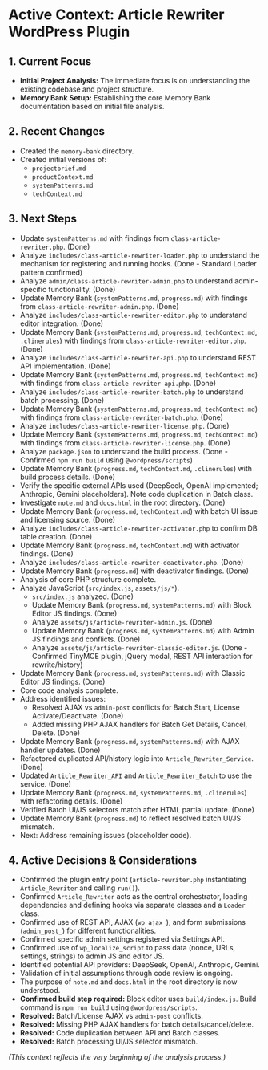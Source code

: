 # Active Context: Article Rewriter WordPress Plugin

## 1. Current Focus

*   **Initial Project Analysis:** The immediate focus is on understanding the existing codebase and project structure.
*   **Memory Bank Setup:** Establishing the core Memory Bank documentation based on initial file analysis.

## 2. Recent Changes

*   Created the `memory-bank` directory.
*   Created initial versions of:
    *   `projectbrief.md`
    *   `productContext.md`
    *   `systemPatterns.md`
    *   `techContext.md`

## 3. Next Steps

*   Update `systemPatterns.md` with findings from `class-article-rewriter.php`. (Done)
*   Analyze `includes/class-article-rewriter-loader.php` to understand the mechanism for registering and running hooks. (Done - Standard Loader pattern confirmed)
*   Analyze `admin/class-article-rewriter-admin.php` to understand admin-specific functionality. (Done)
*   Update Memory Bank (`systemPatterns.md`, `progress.md`) with findings from `class-article-rewriter-admin.php`. (Done)
*   Analyze `includes/class-article-rewriter-editor.php` to understand editor integration. (Done)
*   Update Memory Bank (`systemPatterns.md`, `progress.md`, `techContext.md`, `.clinerules`) with findings from `class-article-rewriter-editor.php`. (Done)
*   Analyze `includes/class-article-rewriter-api.php` to understand REST API implementation. (Done)
*   Update Memory Bank (`systemPatterns.md`, `progress.md`, `techContext.md`) with findings from `class-article-rewriter-api.php`. (Done)
*   Analyze `includes/class-article-rewriter-batch.php` to understand batch processing. (Done)
*   Update Memory Bank (`systemPatterns.md`, `progress.md`, `techContext.md`) with findings from `class-article-rewriter-batch.php`. (Done)
*   Analyze `includes/class-article-rewriter-license.php`. (Done)
*   Update Memory Bank (`systemPatterns.md`, `progress.md`, `techContext.md`) with findings from `class-article-rewriter-license.php`. (Done)
*   Analyze `package.json` to understand the build process. (Done - Confirmed `npm run build` using `@wordpress/scripts`)
*   Update Memory Bank (`progress.md`, `techContext.md`, `.clinerules`) with build process details. (Done)
*   Verify the specific external APIs used (DeepSeek, OpenAI implemented; Anthropic, Gemini placeholders). Note code duplication in Batch class.
*   Investigate `note.md` and `docs.html` in the root directory. (Done)
*   Update Memory Bank (`progress.md`, `techContext.md`) with batch UI issue and licensing source. (Done)
*   Analyze `includes/class-article-rewriter-activator.php` to confirm DB table creation. (Done)
*   Update Memory Bank (`progress.md`, `techContext.md`) with activator findings. (Done)
*   Analyze `includes/class-article-rewriter-deactivator.php`. (Done)
*   Update Memory Bank (`progress.md`) with deactivator findings. (Done)
*   Analysis of core PHP structure complete.
*   Analyze JavaScript (`src/index.js`, `assets/js/*`).
    *   `src/index.js` analyzed. (Done)
    *   Update Memory Bank (`progress.md`, `systemPatterns.md`) with Block Editor JS findings. (Done)
    *   Analyze `assets/js/article-rewriter-admin.js`. (Done)
    *   Update Memory Bank (`progress.md`, `systemPatterns.md`) with Admin JS findings and conflicts. (Done)
    *   Analyze `assets/js/article-rewriter-classic-editor.js`. (Done - Confirmed TinyMCE plugin, jQuery modal, REST API interaction for rewrite/history)
*   Update Memory Bank (`progress.md`, `systemPatterns.md`) with Classic Editor JS findings. (Done)
*   Core code analysis complete.
*   Address identified issues:
    *   Resolved AJAX vs `admin-post` conflicts for Batch Start, License Activate/Deactivate. (Done)
    *   Added missing PHP AJAX handlers for Batch Get Details, Cancel, Delete. (Done)
*   Update Memory Bank (`progress.md`, `systemPatterns.md`) with AJAX handler updates. (Done)
*   Refactored duplicated API/history logic into `Article_Rewriter_Service`. (Done)
*   Updated `Article_Rewriter_API` and `Article_Rewriter_Batch` to use the service. (Done)
*   Update Memory Bank (`progress.md`, `systemPatterns.md`, `.clinerules`) with refactoring details. (Done)
*   Verified Batch UI/JS selectors match after HTML partial update. (Done)
*   Update Memory Bank (`progress.md`) to reflect resolved batch UI/JS mismatch.
*   Next: Address remaining issues (placeholder code).

## 4. Active Decisions & Considerations

*   Confirmed the plugin entry point (`article-rewriter.php` instantiating `Article_Rewriter` and calling `run()`).
*   Confirmed `Article_Rewriter` acts as the central orchestrator, loading dependencies and defining hooks via separate classes and a `Loader` class.
*   Confirmed use of REST API, AJAX (`wp_ajax_`), and form submissions (`admin_post_`) for different functionalities.
*   Confirmed specific admin settings registered via Settings API.
*   Confirmed use of `wp_localize_script` to pass data (nonce, URLs, settings, strings) to admin JS and editor JS.
*   Identified potential API providers: DeepSeek, OpenAI, Anthropic, Gemini.
*   Validation of initial assumptions through code review is ongoing.
*   The purpose of `note.md` and `docs.html` in the root directory is now understood.
*   **Confirmed build step required:** Block editor uses `build/index.js`. Build command is `npm run build` using `@wordpress/scripts`.
*   **Resolved:** Batch/License AJAX vs `admin-post` conflicts.
*   **Resolved:** Missing PHP AJAX handlers for batch details/cancel/delete.
*   **Resolved:** Code duplication between API and Batch classes.
*   **Resolved:** Batch processing UI/JS selector mismatch.

*(This context reflects the very beginning of the analysis process.)*
